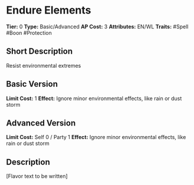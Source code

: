 # Endure Elements

**Tier:** 0
**Type:** Basic/Advanced
**AP Cost:** 3
**Attributes:** EN/WL
**Traits:** #Spell #Boon #Protection

## Short Description
Resist environmental extremes

## Basic Version
**Limit Cost:** 1
**Effect:** Ignore minor environmental effects, like rain or dust storm

## Advanced Version
**Limit Cost:** Self 0 / Party 1
**Effect:** Ignore minor environmental effects, like rain or dust storm

## Description
[Flavor text to be written]